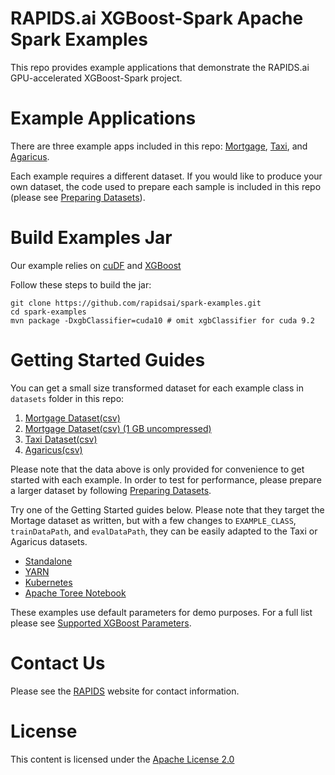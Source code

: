 RAPIDS.ai XGBoost-Spark Apache Spark Examples
=============================================

This repo provides example applications that demonstrate the RAPIDS.ai GPU-accelerated XGBoost-Spark project.

# Example Applications
There are three example apps included in this repo: [Mortgage](/src/main/scala/ai/rapids/spark/examples/mortgage), [Taxi](/src/main/scala/ai/rapids/spark/examples/taxi), and [Agaricus](/src/main/scala/ai/rapids/spark/examples/agaricus).

Each example requires a different dataset. If you would like to produce your own dataset, the code used to prepare each sample is included in this repo (please see [Preparing Datasets](docs/preparing_datasets.md)).

# Build Examples Jar
Our example relies on [cuDF](https://github.com/rapidsai/cudf) and [XGBoost](https://github.com/rapidsai/xgboost/tree/rapids-spark)

Follow these steps to build the jar:

```
git clone https://github.com/rapidsai/spark-examples.git
cd spark-examples
mvn package -DxgbClassifier=cuda10 # omit xgbClassifier for cuda 9.2
```

# Getting Started Guides

You can get a small size transformed dataset for each example class in `datasets` folder in this repo: 

1. [Mortgage Dataset(csv)](/datasets/mortgage-small.tar.gz?raw=true)
2. [Mortgage Dataset(csv) (1 GB uncompressed)](https://rapidsai-data.s3.us-east-2.amazonaws.com/spark/mortgage.zip)
3. [Taxi Dataset(csv)](/datasets/taxi-small.tar.gz?raw=true)
4. [Agaricus(csv)](/datasets/agaricus.tar.gz?raw=true)

Please note that the data above is only provided for convenience to get started with each example. In order to test for performance, please prepare a larger dataset by following [Preparing Datasets](docs/preparing_datasets.md).

Try one of the Getting Started guides below. Please note that they target the Mortage dataset as written, but with a few changes to `EXAMPLE_CLASS`, `trainDataPath`, and `evalDataPath`, they can be easily adapted to the Taxi or Agaricus datasets.

- [Standalone](docs/standalone.md)
- [YARN](docs/yarn.md)
- [Kubernetes](docs/kubernetes.md)
- [Apache Toree Notebook](docs/toree.md)

These examples use default parameters for demo purposes. For a full list please see [Supported XGBoost Parameters](/docs/supported_xgboost_parameters.md).

# Contact Us

Please see the [RAPIDS](https://rapids.ai/community.html) website for contact information.

# License

This content is licensed under the [Apache License 2.0](/LICENSE)
